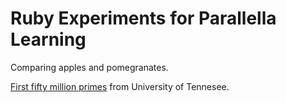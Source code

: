 Ruby Experiments for Parallella Learning
===

Comparing apples and pomegranates.

[First fifty million primes](https://primes.utm.edu/lists/small/millions/) from University of Tennesee.


